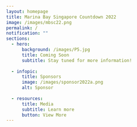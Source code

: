 ```yaml
---
layout: homepage
title: Marina Bay Singapore Countdown 2022
image: /images/mbsc22.png
permalink: /
notification: ""
sections:
  - hero:
      background: /images/P5.jpg
      title: Coming Soon
      subtitle: Stay tuned for more information!
      
  - infopic:
      title: Sponsors
      image: /images/sponsor2022a.png
      alt: Sponsor
      
  - resources:
      title: Media
      subtitle: Learn more
      button: View More
---
```


